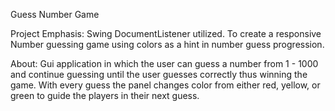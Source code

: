 Guess Number Game

Project Emphasis:
Swing DocumentListener utilized. To create a responsive Number guessing game using colors as a hint in number guess progression.

About:
Gui application in which the user can guess a number from 1 - 1000 and continue guessing until the user guesses correctly thus 
winning the game. With every guess the panel changes color from either red, yellow, or green to guide the players in their next guess.
